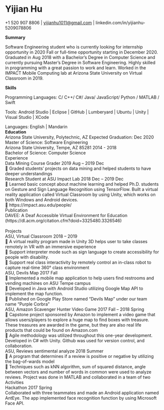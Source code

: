 # Yijian Hu
+1 520 907 8806 | yijianhu1011@gmail.com | linkedin.com/in/yijianhu-5209078806<Br>
	<p><b>Summary</b></p>
<p>Software Engineering student who is currently looking for internship opportunity in 2020 Fall or full-time opportunity starting in December 2020. Graduated in Aug 2018 with a Bachelor’s Degree in Computer Science and currently pursuing Master’s Degree in Software Engineering. Highly skilled in programming with a great passion to work and learn. Worked in the IMPACT Mobile Computing lab at Arizona State University on Virtual Classroom in 2019.</p>
	<p><b>Skills</b></p>
	<p>Programming Languages: C/ C++/ C#/ Java/ JavaScript/ Python / MATLAB / Swift</p>
<p>Tools: Android Studio | Eclipse | GitHub | Lumberyard | Ubuntu | Unity | Visual Studio | XCode</p>
Languages: English | Mandarin<Br>
	<b>Education</b><Br>
Arizona State University, Polytechnic, AZ								 	Expected Graduation: Dec 2020<Br>
Master of Science: Software Engineering 						   <Br>
Arizona State University, Tempe, AZ 85281													2014 - 2018<Br>
Bachelor of Science: Computer Science													<Br>
Experience<Br>
Data Mining Course Grader 														2019 Aug – 2019 Dec<Br>
	Graded students’ projects on data mining and helped students to have deeper understandings <Br>
Research Student at ASU Impact Lab													2018 Dec – 2019 Dec<Br>
	Learned basic concept about machine learning and helped Ph.D. students on Gesture and Sign Language Recognition using TensorFlow. Built a virtual reality application called Virtual Classroom by using Unity, which works on both Windows and Android devices.<Br>
	https://impact.asu.edu/people/<Br>
Publication<Br>
DAVEE: A Deaf Accessible Virtual Environment for Education (https://dl.acm.org/citation.cfm?doid=3325480.3326546)<Br>
<Br>
Projects<Br>
ASU, Virtual Classroom														  			 	  2018 – 2019<Br>
	A virtual reality program made in Unity 3D helps user to take classes remotely in VR with an immersive experience<Br>
	Support interpreter mode such as sign language to create accessibility for people with disability. <Br>
	Support real class interactivity by remotely control an in-class robot to capture real-time 360° class environment<Br>
ASU, Devils Map																				2017 Fall<Br>
	Implemented a mobile map application to help users find restrooms and vending machines on ASU Tempe campus<Br>
	Developed in Java with Android Studio utilizing Google Map API to implement the map function.<Br>
	Published on Google Play Store named “Devils Map” under our team name “Purple Corbra”<Br>
ASU, Amazon Scavenger Hunter	Video Game											 2017 Fall – 2018 Spring<Br>
	Capstone project sponsored by Amazon to implement a video game that allows users/players to explore a huge map to find boxes with treasure. These treasures are awarded in the game, but they are also real life products that could be found on Amazon.com<Br>
	Agile methodology was utilized throughout this one-year development. Developed in C# with Unity. Github was used for version control, and collaboration.<Br>
ASU, Reviews sentimental analyze														    		2018 Summer<Br>
	A program that determines if a review is positive or negative by utilizing the bag-of-wards model<Br>
	Techniques such as kNN algorithm, sum of squared distance, angle between vectors and number of words in common were used to analyze reviews. Project was done in MATLAB and collaborated in a team of two<Br>
Activities<Br>
Hackathon																				 2017 Spring<Br>
	Collaborated with three teammates and made an Android application named AntEye. The app implemented face recognition function by using Microsoft Face API.<Br>
